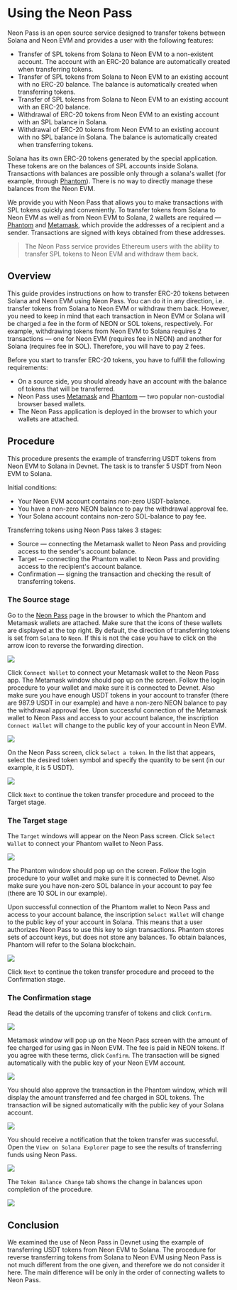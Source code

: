 # Using the Neon Pass

Neon Pass is an open source service designed to transfer tokens between Solana and Neon EVM and provides a user with the following features:
  * Transfer of SPL tokens from Solana to Neon EVM to a non-existent account. The account with an ERC-20 balance are automatically created when transferring tokens.
  * Transfer of SPL tokens from Solana to Neon EVM to an existing account with no ERC-20 balance. The balance is automatically created when transferring tokens.
  * Transfer of SPL tokens from Solana to Neon EVM to an existing account with an ERC-20 balance.
  * Withdrawal of ERC-20 tokens from Neon EVM to an existing account with an SPL balance in Solana.
  * Withdrawal of ERC-20 tokens from Neon EVM to an existing account with no SPL balance in Solana. The balance is automatically created when transferring tokens.

Solana has its own ERC-20 tokens generated by the special application. These tokens are on the balances of SPL accounts inside Solana. Transactions with balances are possible only through a solana's wallet (for example, through [Phantom](https://docs.neon-labs.org/docs/glossary#phantom)). There is no way to directly manage these balances from the Neon EVM.

We provide you with Neon Pass that allows you to make transactions with SPL tokens quickly and conveniently. To transfer tokens from Solana to Neon EVM as well as from Neon EVM to Solana, 2 wallets are required — [Phantom](https://docs.neon-labs.org/docs/glossary#phantom) and [Metamask](https://docs.neon-labs.org/docs/glossary#metamask), which provide the addresses of a recipient and a sender. Transactions are signed with keys obtained from these addresses.

> The Neon Pass service provides Ethereum users with the ability to transfer SPL tokens to Neon EVM and withdraw them back.

## Overview
This guide provides instructions on how to transfer ERC-20 tokens between Solana and Neon EVM using Neon Pass. You can do it in any direction, i.e. transfer tokens from Solana to Neon EVM or withdraw them back. However, you need to keep in mind that each transaction in Neon EVM or Solana will be charged a fee in the form of NEON or SOL tokens, respectively. For example, withdrawing tokens from Neon EVM to Solana requires 2 transactions — one for Neon EVM (requires fee in NEON) and another for Solana (requires fee in SOL). Therefore, you will have to pay 2 fees.

Before you start to transfer ERC-20 tokens, you have to fulfill the following requirements:
  * On a source side, you should already have an account with the balance of tokens that will be transferred.
  * Neon Pass uses [Metamask](https://docs.neon-labs.org/docs/glossary#metamask) and [Phantom](https://docs.neon-labs.org/docs/glossary#phantom) — two popular non-custodial browser based wallets.
  * The Neon Pass application is deployed in the browser to which your wallets are attached.

## Procedure
This procedure presents the example of transferring USDT tokens from Neon EVM to Solana in Devnet. The task is to transfer 5 USDT from Neon EVM to Solana.

Initial conditions:
  * Your Neon EVM account contains non-zero USDT-balance.
  * You have a non-zero NEON balance to pay the withdrawal approval fee.
  * Your Solana account contains non-zero SOL-balance to pay fee.

Transferring tokens using Neon Pass takes 3 stages:
  * Source — connecting the Metamask wallet to Neon Pass and providing access to the sender's account balance.
  * Target — connecting the Phantom wallet to Neon Pass and providing access to the recipient's account balance.
  * Confirmation — signing the transaction and checking the result of transferring tokens.

### The Source stage

Go to the [Neon Pass](https://neonpass.live/) page in the browser to which the Phantom and Metamask wallets are attached. Make sure that the icons of these wallets are displayed at the top right. By default, the direction of transferring tokens is set from `Solana` to `Neon`. If this is not the case you have to click on the arrow icon to reverse the forwarding direction.

<div class='neon-img-box-600' style={{textAlign: 'center'}}>

![](img/transfer-spl-1.png)

</div>

Click `Connect Wallet` to connect your Metamask wallet to the Neon Pass app. The Metamask window should pop up on the screen. Follow the login procedure to your wallet and make sure it is connected to Devnet. Also make sure you have enough USDT tokens in your account to transfer (there are 987.9 USDT in our example) and have a non-zero NEON balance to pay the withdrawal approval fee. Upon successful connection of the Metamask wallet to Neon Pass and access to your account balance, the inscription `Connect Wallet` will change to the public key of your account in Neon EVM.

<div class='neon-img-box-300' style={{textAlign: 'center'}}>

![](img/transfer-spl-2.png)

</div>

On the Neon Pass screen, click `Select a token`. In the list that appears, select the desired token symbol and specify the quantity to be sent (in our example, it is 5 USDT).

<div class='neon-img-box-300' style={{textAlign: 'center'}}>

![](img/transfer-spl-3.png)

</div>

Click `Next` to continue the token transfer procedure and proceed to the Target stage.

### The Target stage

The `Target` windows will appear on the Neon Pass screen. Click `Select Wallet` to connect your Phantom wallet to Neon Pass.

<div class='neon-img-box-300' style={{textAlign: 'center'}}>

![](img/transfer-spl-4.png)

</div>

The Phantom window should pop up on the screen. Follow the login procedure to your wallet and make sure it is connected to Devnet. Also make sure you have non-zero SOL balance in your account to pay fee (there are 10 SOL in our example).

Upon successful connection of the Phantom wallet to Neon Pass and access to your account balance, the inscription `Select Wallet` will change to the public key of your account in Solana. This means that a user authorizes Neon Pass to use this key to sign transactions. Phantom stores sets of account keys, but does not store any balances. To obtain balances, Phantom will refer to the Solana blockchain.

<div class='neon-img-box-300' style={{textAlign: 'center'}}>

![](img/transfer-spl-5.png)

</div>

Click `Next` to continue the token transfer procedure and proceed to the Confirmation stage.

### The Confirmation stage

Read the details of the upcoming transfer of tokens and click `Confirm`.

<div class='neon-img-box-300' style={{textAlign: 'center'}}>

![](img/transfer-spl-6.png)

</div>

Metamask window will pop up on the Neon Pass screen with the amount of fee charged for using gas in Neon EVM. The fee is paid in NEON tokens. If you agree with these terms, click `Confirm`. The transaction will be signed automatically with the public key of your Neon EVM account.

<div class='neon-img-box-300' style={{textAlign: 'center'}}>

![](img/transfer-spl-7.png)

</div>

You should also approve the transaction in the Phantom window, which will display the amount transferred and fee charged in SOL tokens. The transaction will be signed automatically with the public key of your Solana account.

<div class='neon-img-width-300' style={{textAlign: 'center'}}>

![](img/transfer-spl-8.png)

</div>

You should receive a notification that the token transfer was successful. Open the `View on Solana Explorer` page to see the results of transferring funds using Neon Pass.

<div class='neon-img-box-600' style={{textAlign: 'center'}}>

![](img/transfer-spl-9.png)

</div>

The `Token Balance Change` tab shows the change in balances upon completion of the procedure.

<div class='neon-img-box-600' style={{textAlign: 'center'}}>

![](img/transfer-spl-10.png)

</div>

## Conclusion

We examined the use of Neon Pass in Devnet using the example of transferring USDT tokens from Neon EVM to Solana. The procedure for reverse transferring tokens from Solana to Neon EVM using Neon Pass is not much different from the one given, and therefore we do not consider it here. The main difference will be only in the order of connecting wallets to Neon Pass.

